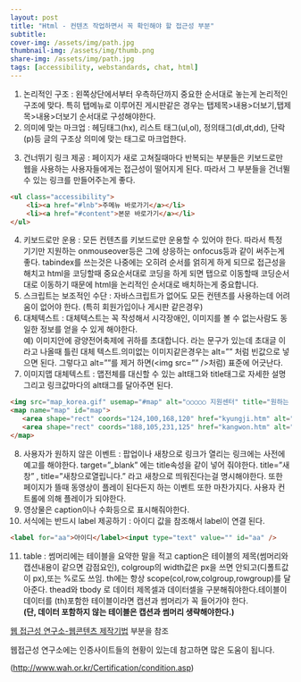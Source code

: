 ```yaml
---
layout: post
title: "Html - 컨텐츠 작업하면서 꼭 확인해야 할 접근성 부분"
subtitle: 
cover-img: /assets/img/path.jpg
thumbnail-img: /assets/img/thumb.png
share-img: /assets/img/path.jpg
tags: [accessibility, webstandards, chat, html]
---
```

1. 논리적인 구조 : 왼쪽상단에서부터 우측하단까지 중요한 순서대로 놓는게 논리적인 구조에 맞다. 특히 탭메뉴로 이루어진 게시판같은 경우는 탭제목&gt;내용&gt;더보기,탭제목&gt;내용&gt;더보기 순서대로 구성해야한다.
2. 의미에 맞는 마크업 : 헤딩태그(hx), 리스트 태그(ul,ol), 정의태그(dl,dt,dd), 단락(p)등 글의 구조상 의미에 맞는 태그로 마크업한다.
<!--more-->
3. 건너뛰기 링크 제공 : 페이지가 새로 고쳐질때마다 반복되는 부분들은 키보드로만 웹을 사용하는 사용자들에게는 접근성이 떨어지게 된다. 따라서 그 부분들을 건너뛸 수 있는 링크를 만들어주는게 좋다.
```html
<ul class="accessibility">
    <li><a href="#lnb">주메뉴 바로가기</a></li>
    <li><a href="#content">본문 바로가기</a></li>
</ul>
```

4. 키보드로만 운용 : 모든 컨텐츠를 키보드로만 운용할 수 있어야 한다. 따라서 특정 기기만 지원하는 onmouseover등은 그에 상응하는 onfocus등과 같이 써주는게 좋다.  tabindex를 쓰는것은 나중에는 오히려 순서를 얽히게 하게 되므로 접근성을 해치고 html을 코딩할때 중요순서대로 코딩을 하게 되면 탭으로 이동할때 코딩순서 대로 이동하기 때문에 html을 논리적인 순서대로 배치하는게 중요합니다.
5. 스크립트는 보조적인 수단 : 자바스크립트가 없어도 모든 컨텐츠를 사용하는데 어려움이 없어야 한다. (특히 회원가입이나 게시판 같은경우)
6. 대체텍스트 : 대체텍스트는 꼭 작성해서 시각장애인, 이미지를 볼 수 없는사람도 동일한 정보를 얻을 수 있게 해야한다.<br>
    예) 이미지안에 광양전어축제에 귀하를 초대합니다. 라는 문구가 있는데 초대글 이라고 나올때 틀린 대체 텍스트.의미없는 이미지같은경우는 alt=”” 처럼 빈값으로 넣으면 된다. 그렇다고 alt=””를 제거 하면(&lt;img src=”” /&gt;처럼) 표준에 어긋난다.
7. 이미지맵 대체텍스트 : 맵전체를 대신할 수 있는 alt태그와 title태그로 자세한 설명 그리고 링크값마다의 alt태그를 달아주면 된다.
```html
<img src="map_korea.gif" usemap="#map" alt="○○○○○ 지원센터" title="원하는 지역을 선택하시면, 해당지역내의 서비스센터와 자세한 위치를 보실 수 있습니다." />
<map name="map" id="map">
   <area shape="rect" coords="124,100,168,120" href="kyungji.htm" alt="경기도" onclick="ViewMap('window','kyungji.htm','432','430')" />
   <area shape="rect" coords="188,105,231,125" href="kangwon.htm" alt="강원도" onclick="ViewMap('window','kangwon.htm','432','430')" />
</map>
```

8. 사용자가 원하지 않은 이벤트 : 팝업이나 새창으로 링크가 열리는 링크에는 사전에 예고를 해야한다. target=”_blank” 에는 title속성을 같이 넣어 줘야한다. title=”새창” , title=”새창으로열립니다.” 라고 새창으로 띄워진다는걸 명시해야한다. 또한 페이지가 뜰때 동영상이 플레이 된다든지 하는 이벤트 또한 마찬가지다. 사용자 컨트롤에 의해 플레이가 되야한다. 
9. 영상물은 caption이나 수화등으로 표시해줘야한다.
10. 서식에는 반드시 label 제공하기 : 아이디 값을 참조해서 label이 연결 된다.
```html
<label for="aa">아이디</label><input type="text" value="" id="aa" />
```

11. table : 썸머리에는 테이블을 요약한 말을 적고 caption은 테이블의 제목(썸머리와 캡션내용이 같으면 감점요인), colgroup의 width값은 px을 쓰면 안되고(디폴트값이 px),또는 %로도 쓰임. th에는 항상 scope(col,row,colgroup,rowgroup)를 달아준다. thead와 tbody 로 데이터 제목셀과 데이터셀을 구분해줘야한다.테이블이 데이터를 (th)포함한 테이블이라면 캡션과 썸머리가 꼭 들어가야 한다. <br> <strong class="impt">(단, 데이터 포함하지 않는 테이블은 캡션과 썸머리 생략해야한다.)</strong>

<a href="https://www.wah.or.kr:444/Participation/technique.asp" title="새창" target="_blank" rel="noopener noreferrer" class="link">웹 접근성 연구소-웹콘텐츠 제작기법</a> 부분을 참조

웹접근성 연구소에는 인증사이트들의 현황이 있는데 참고하면 많은 도움이 됩니다.

(<a href="http://www.wah.or.kr/Certification/condition.asp" title="새창" target="_blank" class="link">http://www.wah.or.kr/Certification/condition.asp</a>)
